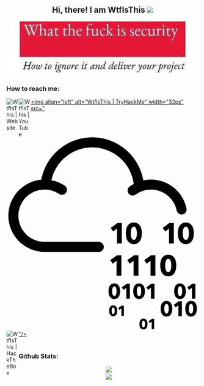 <div align="center">
  <h2> 
    Hi, there! I am WtfIsThis <img src="https://github.com/kogisin/kogisin/blob/main/gifs/hi.gif" width="30px">
  </h2>
</div>

<img align="center" alt="Banner" width="1200" src="https://github.com/Wtf-Is-This-x1337/Wtf-Is-This-x1337/blob/main/WhatTheFuckIsSecurity.png">

### How to reach me: 
[<img align="left" alt="WtfIsThis | Website" width="32px" src="https://github.com/rahuldkjain/github-profile-readme-generator/blob/master/src/images/icons/FrontendDevelopment/webpack.svg" />][website]
[<img align="left" alt="WtfIsThis | YouTube" width="32px" src="https://github.com/rahuldkjain/github-profile-readme-generator/blob/master/src/images/icons/Social/youtube.svg" />][youtube]
[<img align="left" alt="WtfIsThis | TryHackMe" width="32px" src="<svg role="img" viewBox="0 0 24 24" xmlns="http://www.w3.org/2000/svg"><title>TryHackMe</title><path d="M10.705 0C7.54 0 4.902 2.285 4.349 5.291a4.525 4.525 0 0 0-4.107 4.5 4.525 4.525 0 0 0 4.52 4.52h6.761a.625.625 0 1 0 0-1.25H4.761a3.273 3.273 0 0 1-3.27-3.27A3.273 3.273 0 0 1 6.59 7.08a.625.625 0 0 0 .7-1.035 4.488 4.488 0 0 0-1.68-.69 5.223 5.223 0 0 1 5.096-4.104 5.221 5.221 0 0 1 5.174 4.57 4.489 4.489 0 0 0-.488.305.625.625 0 1 0 .731 1.013 3.245 3.245 0 0 1 1.912-.616 3.278 3.278 0 0 1 3.203 2.61.625.625 0 0 0 1.225-.251 4.533 4.533 0 0 0-4.428-3.61 4.54 4.54 0 0 0-.958.105C16.556 2.328 13.9 0 10.705 0zm5.192 10.64a.925.925 0 0 0-.462.108.913.913 0 0 0-.313.29 1.27 1.27 0 0 0-.175.427 2.39 2.39 0 0 0-.054.514c0 .181.018.353.054.517.036.164.095.307.175.43a.899.899 0 0 0 .313.297c.127.073.281.11.462.11.18 0 .334-.037.46-.11a.897.897 0 0 0 .309-.296c.08-.124.137-.267.173-.431.036-.164.054-.336.054-.517 0-.18-.018-.352-.054-.514a1.271 1.271 0 0 0-.173-.426.901.901 0 0 0-.309-.291.917.917 0 0 0-.46-.108zm6.486 0a.925.925 0 0 0-.462.108.913.913 0 0 0-.313.29 1.27 1.27 0 0 0-.175.427 2.39 2.39 0 0 0-.053.514c0 .181.017.353.053.517.036.164.095.307.175.43a.899.899 0 0 0 .313.297c.127.073.281.11.462.11.18 0 .334-.037.46-.11a.897.897 0 0 0 .31-.296c.078-.124.136-.267.172-.431.036-.164.054-.336.054-.517 0-.18-.018-.352-.054-.514a1.271 1.271 0 0 0-.173-.426.901.901 0 0 0-.308-.291.916.916 0 0 0-.461-.108zm-8.537.068l-.84.618.313.43.476-.368v1.877h.603v-2.557zm6.486 0l-.841.618.314.43.477-.368v1.877h.603v-2.557zm-4.435.445c.08 0 .143.028.193.084.05.057.087.127.114.21.026.083.044.173.054.269a2.541 2.541 0 0 1 0 .533c-.01.097-.028.187-.054.27a.584.584 0 0 1-.114.21.243.243 0 0 1-.193.085.248.248 0 0 1-.195-.086.584.584 0 0 1-.118-.209 1.245 1.245 0 0 1-.056-.27 2.645 2.645 0 0 1 0-.533c.01-.096.029-.186.056-.27a.583.583 0 0 1 .118-.209.25.25 0 0 1 .195-.084zm6.486 0c.08 0 .144.028.193.084.05.057.087.127.114.21.027.083.044.173.054.269a2.541 2.541 0 0 1 0 .533c-.01.097-.027.187-.054.27a.584.584 0 0 1-.114.21.243.243 0 0 1-.193.085.249.249 0 0 1-.195-.086.581.581 0 0 1-.117-.209 1.245 1.245 0 0 1-.056-.27 2.642 2.642 0 0 1 0-.533c.01-.096.028-.186.056-.27a.58.58 0 0 1 .117-.209.25.25 0 0 1 .195-.084zm-2.191 3.51a.93.93 0 0 0-.463.109.908.908 0 0 0-.312.291c-.08.122-.139.263-.175.426a2.383 2.383 0 0 0-.054.514c0 .18.018.353.054.516.036.164.094.308.175.432a.91.91 0 0 0 .312.296.92.92 0 0 0 .463.11c.18 0 .333-.037.46-.11a.892.892 0 0 0 .308-.296 1.32 1.32 0 0 0 .174-.432c.036-.163.054-.335.054-.516 0-.18-.018-.352-.054-.514a1.274 1.274 0 0 0-.174-.426.89.89 0 0 0-.309-.291.918.918 0 0 0-.46-.108zm-6.402.07l-.841.617.314.43.476-.369v1.878h.604v-2.557zm2.125 0l-.841.617.314.43.477-.369v1.878h.603v-2.557zm2.116 0l-.84.617.313.43.477-.369v1.878h.603v-2.557zm2.16.443c.08 0 .144.028.194.085a.605.605 0 0 1 .114.21c.026.083.044.172.053.269a2.639 2.639 0 0 1 0 .532 1.28 1.28 0 0 1-.053.27.585.585 0 0 1-.114.21.244.244 0 0 1-.193.085.25.25 0 0 1-.196-.085.589.589 0 0 1-.117-.21 1.245 1.245 0 0 1-.056-.27 2.597 2.597 0 0 1 0-.532c.01-.097.028-.186.056-.27a.589.589 0 0 1 .117-.209.249.249 0 0 1 .196-.085zm-6.729 3.073a.676.676 0 0 0-.335.078.661.661 0 0 0-.227.211.91.91 0 0 0-.127.31c-.027.118-.04.242-.04.373s.013.256.04.375a.93.93 0 0 0 .127.313.65.65 0 0 0 .227.215c.092.053.204.08.335.08a.655.655 0 0 0 .334-.08.65.65 0 0 0 .225-.215c.057-.09.1-.194.125-.313a1.75 1.75 0 0 0 .04-.375c0-.13-.014-.255-.04-.373a.931.931 0 0 0-.125-.31.658.658 0 0 0-.225-.21.667.667 0 0 0-.334-.08zm3.086 0a.675.675 0 0 0-.336.078.661.661 0 0 0-.226.211.907.907 0 0 0-.127.31 1.69 1.69 0 0 0-.04.373c0 .131.013.256.04.375a.928.928 0 0 0 .127.313c.058.09.134.162.226.215.093.053.205.08.336.08a.655.655 0 0 0 .334-.08.65.65 0 0 0 .224-.215c.058-.09.1-.194.126-.313a1.752 1.752 0 0 0 0-.748.94.94 0 0 0-.126-.31.657.657 0 0 0-.224-.21.667.667 0 0 0-.334-.08zm5.108 0a.675.675 0 0 0-.336.078.661.661 0 0 0-.226.211.91.91 0 0 0-.127.31c-.027.118-.04.242-.04.373s.013.256.04.375a.931.931 0 0 0 .127.313c.058.09.134.162.226.215.093.053.205.08.336.08.13 0 .243-.027.334-.08a.65.65 0 0 0 .224-.215c.058-.09.1-.194.126-.313a1.75 1.75 0 0 0 .04-.375c0-.13-.014-.255-.04-.373a.943.943 0 0 0-.126-.31.657.657 0 0 0-.224-.21.668.668 0 0 0-.334-.08zm-6.658.05l-.61.448.227.311.346-.266v1.362h.438v-1.856zm3.068 0l-.61.448.227.311.346-.266v1.362h.438v-1.856zm5.108 0l-.611.448.228.311.346-.266v1.362h.438v-1.856zm-9.712.322c.058 0 .105.02.14.062a.421.421 0 0 1 .083.151.96.96 0 0 1 .04.196 1.932 1.932 0 0 1 0 .386.954.954 0 0 1-.04.197.421.421 0 0 1-.083.152.176.176 0 0 1-.14.061.18.18 0 0 1-.141-.06.427.427 0 0 1-.085-.153.887.887 0 0 1-.041-.197 1.96 1.96 0 0 1 0-.386.893.893 0 0 1 .04-.196.42.42 0 0 1 .086-.151.181.181 0 0 1 .141-.062zm3.086 0c.058 0 .104.02.14.062a.421.421 0 0 1 .082.151.94.94 0 0 1 .04.196 1.906 1.906 0 0 1 0 .386.93.93 0 0 1-.04.197.421.421 0 0 1-.082.152.176.176 0 0 1-.14.061.18.18 0 0 1-.141-.06.42.42 0 0 1-.086-.153.846.846 0 0 1-.04-.197 1.965 1.965 0 0 1-.011-.195c0-.057.004-.121.01-.191a.849.849 0 0 1 .041-.196.42.42 0 0 1 .086-.151.182.182 0 0 1 .141-.062zm5.108 0c.058 0 .104.02.14.062a.421.421 0 0 1 .082.151.92.92 0 0 1 .04.196 1.963 1.963 0 0 1 0 .386.943.943 0 0 1-.04.197.421.421 0 0 1-.082.152.177.177 0 0 1-.14.061.18.18 0 0 1-.142-.06.437.437 0 0 1-.085-.153.95.95 0 0 1-.04-.197 1.965 1.965 0 0 1-.011-.195c0-.057.004-.121.01-.191a.959.959 0 0 1 .04-.196.47.47 0 0 1 .086-.151.181.181 0 0 1 .142-.062zm-1.684 1.814a.675.675 0 0 0-.336.079.66.66 0 0 0-.227.21.91.91 0 0 0-.127.31 1.731 1.731 0 0 0 0 .748.939.939 0 0 0 .127.314c.059.09.134.162.227.215.093.053.205.08.336.08a.66.66 0 0 0 .334-.08.648.648 0 0 0 .224-.215c.058-.09.1-.195.126-.314a1.737 1.737 0 0 0-.001-.747.928.928 0 0 0-.125-.31.65.65 0 0 0-.224-.211.668.668 0 0 0-.334-.079zm3.063 0a.676.676 0 0 0-.336.079.664.664 0 0 0-.227.21.906.906 0 0 0-.127.31 1.74 1.74 0 0 0 0 .748.936.936 0 0 0 .127.314.66.66 0 0 0 .227.215c.092.053.204.08.336.08a.654.654 0 0 0 .334-.08.648.648 0 0 0 .223-.215c.058-.09.1-.195.126-.314a1.74 1.74 0 0 0 0-.747.928.928 0 0 0-.126-.31.65.65 0 0 0-.223-.211.666.666 0 0 0-.334-.079zm-1.545.05l-.611.448.228.312.346-.267v1.363h.438v-1.856zm-1.518.323c.057 0 .104.02.14.061a.42.42 0 0 1 .082.152.91.91 0 0 1 .04.195 1.966 1.966 0 0 1 0 .387.951.951 0 0 1-.04.197.421.421 0 0 1-.082.152.177.177 0 0 1-.14.06.18.18 0 0 1-.142-.06.428.428 0 0 1-.085-.152.914.914 0 0 1-.04-.197 1.96 1.96 0 0 1-.011-.195c0-.058.003-.122.01-.192a.923.923 0 0 1 .041-.195c.02-.06.048-.11.085-.152a.181.181 0 0 1 .142-.061zm3.063 0c.057 0 .104.02.14.061a.42.42 0 0 1 .082.152.94.94 0 0 1 .04.195 1.91 1.91 0 0 1 0 .387.93.93 0 0 1-.04.197.422.422 0 0 1-.083.152.175.175 0 0 1-.14.06.18.18 0 0 1-.141-.06.423.423 0 0 1-.085-.152.907.907 0 0 1-.04-.197 1.95 1.95 0 0 1 0-.387.915.915 0 0 1 .04-.195c.02-.06.048-.11.085-.152a.182.182 0 0 1 .142-.061zm-9.713.185a.465.465 0 0 0-.232.055.456.456 0 0 0-.157.146.627.627 0 0 0-.089.215 1.168 1.168 0 0 0-.027.259c0 .09.009.177.027.26a.648.648 0 0 0 .089.216c.04.063.093.112.157.149a.459.459 0 0 0 .232.056c.09 0 .168-.02.231-.056a.45.45 0 0 0 .156-.149.67.67 0 0 0 .087-.217 1.218 1.218 0 0 0 0-.518.647.647 0 0 0-.087-.215.448.448 0 0 0-.156-.146.458.458 0 0 0-.23-.055zm1.052.035l-.423.31.158.217.24-.185v.944h.303v-1.286zm-1.052.224c.04 0 .073.014.097.042a.284.284 0 0 1 .057.105.69.69 0 0 1 .028.136c.004.049.007.092.007.133 0 .04-.003.086-.007.135a.684.684 0 0 1-.028.136.285.285 0 0 1-.057.105.123.123 0 0 1-.097.043.125.125 0 0 1-.098-.043.298.298 0 0 1-.059-.105.612.612 0 0 1-.028-.136 1.39 1.39 0 0 1 0-.268.62.62 0 0 1 .028-.136.297.297 0 0 1 .06-.105.125.125 0 0 1 .097-.042zm3.775 1.394a.463.463 0 0 0-.232.054.452.452 0 0 0-.157.146.621.621 0 0 0-.088.214 1.19 1.19 0 0 0 0 .519.641.641 0 0 0 .088.217.46.46 0 0 0 .157.15.458.458 0 0 0 .232.054.454.454 0 0 0 .232-.055.45.45 0 0 0 .155-.149.664.664 0 0 0 .087-.217 1.189 1.189 0 0 0 0-.519.642.642 0 0 0-.087-.214.446.446 0 0 0-.155-.146.459.459 0 0 0-.232-.054zm1.052.034l-.423.31.158.216.24-.185v.945h.303V22.68zm-1.052.223c.04 0 .073.014.098.043a.3.3 0 0 1 .057.105.643.643 0 0 1 .027.135 1.31 1.31 0 0 1 0 .268.654.654 0 0 1-.027.137.307.307 0 0 1-.057.105.124.124 0 0 1-.098.042.125.125 0 0 1-.098-.042.293.293 0 0 1-.059-.105.618.618 0 0 1-.028-.137 1.364 1.364 0 0 1 0-.268.612.612 0 0 1 .028-.135.287.287 0 0 1 .06-.105.123.123 0 0 1 .097-.043z"/></svg>"/>][tryhackme]
[<img align="left" alt="WtfIsThis | HackTheBox" width="32px" src="https://api.iconify.design/simple-icons:hackthebox.svg" />][hackthebox]
<br/><br/>
### Github Stats:
<p align="center">
  <a href="https://github.com/Wtf-Is-This-x1337">
    <img height="180em" src="https://github-readme-stats.vercel.app/api?username=Wtf-Is-This-x1337&theme=algolia"/>
    <br>
    <img height="180em" src="https://github-readme-stats.vercel.app/api/top-langs/?username=Wtf-Is-This-x1337&layout=compact&theme=algolia"/>
  </a>
</p>

[website]: https://wtfisthis-portfolio.herokuapp.com/
[youtube]: https://www.youtube.com/channel/UC_HV32JteVfGzYMtqkpH7Ng
[tryhackme]: https://tryhackme.com/p/WtfIsThis
[hackthebox]: https://app.hackthebox.eu/profile/620974
[discord]: http://discord.com
